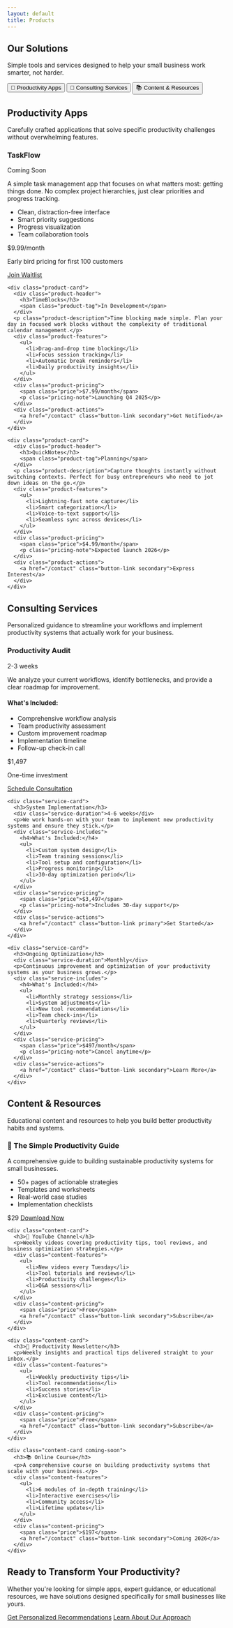 ```yaml
---
layout: default
title: Products
---
```


<!-- Products Hero -->
<section class="products-hero">
  <h1>Our Solutions</h1>
  <p class="products-subtitle">Simple tools and services designed to help your small business work smarter, not harder.</p>
</section>

<!-- Products Overview -->
<section class="products-overview">
  <div class="products-nav">
    <button class="product-tab active" data-tab="apps">📱 Productivity Apps</button>
    <button class="product-tab" data-tab="consulting">🎯 Consulting Services</button>
    <button class="product-tab" data-tab="content">📚 Content & Resources</button>
  </div>
</section>

<!-- Apps Section -->
<section id="apps-section" class="product-section active">
  <h2>Productivity Apps</h2>
  <p class="section-intro">Carefully crafted applications that solve specific productivity challenges without overwhelming features.</p>
  
  <div class="products-grid">
    <div class="product-card featured">
      <div class="product-header">
        <h3>TaskFlow</h3>
        <span class="product-tag">Coming Soon</span>
      </div>
      <p class="product-description">A simple task management app that focuses on what matters most: getting things done. No complex project hierarchies, just clear priorities and progress tracking.</p>
      <div class="product-features">
        <ul>
          <li>Clean, distraction-free interface</li>
          <li>Smart priority suggestions</li>
          <li>Progress visualization</li>
          <li>Team collaboration tools</li>
        </ul>
      </div>
      <div class="product-pricing">
        <span class="price">$9.99/month</span>
        <p class="pricing-note">Early bird pricing for first 100 customers</p>
      </div>
      <div class="product-actions">
        <a href="/contact" class="button-link primary">Join Waitlist</a>
      </div>
    </div>

    <div class="product-card">
      <div class="product-header">
        <h3>TimeBlocks</h3>
        <span class="product-tag">In Development</span>
      </div>
      <p class="product-description">Time blocking made simple. Plan your day in focused work blocks without the complexity of traditional calendar management.</p>
      <div class="product-features">
        <ul>
          <li>Drag-and-drop time blocking</li>
          <li>Focus session tracking</li>
          <li>Automatic break reminders</li>
          <li>Daily productivity insights</li>
        </ul>
      </div>
      <div class="product-pricing">
        <span class="price">$7.99/month</span>
        <p class="pricing-note">Launching Q4 2025</p>
      </div>
      <div class="product-actions">
        <a href="/contact" class="button-link secondary">Get Notified</a>
      </div>
    </div>

    <div class="product-card">
      <div class="product-header">
        <h3>QuickNotes</h3>
        <span class="product-tag">Planning</span>
      </div>
      <p class="product-description">Capture thoughts instantly without switching contexts. Perfect for busy entrepreneurs who need to jot down ideas on the go.</p>
      <div class="product-features">
        <ul>
          <li>Lightning-fast note capture</li>
          <li>Smart categorization</li>
          <li>Voice-to-text support</li>
          <li>Seamless sync across devices</li>
        </ul>
      </div>
      <div class="product-pricing">
        <span class="price">$4.99/month</span>
        <p class="pricing-note">Expected launch 2026</p>
      </div>
      <div class="product-actions">
        <a href="/contact" class="button-link secondary">Express Interest</a>
      </div>
    </div>
  </div>
</section>

<!-- Consulting Section -->
<section id="consulting-section" class="product-section">
  <h2>Consulting Services</h2>
  <p class="section-intro">Personalized guidance to streamline your workflows and implement productivity systems that actually work for your business.</p>

  <div class="services-grid">
    <div class="service-card">
      <h3>Productivity Audit</h3>
      <div class="service-duration">2-3 weeks</div>
      <p>We analyze your current workflows, identify bottlenecks, and provide a clear roadmap for improvement.</p>
      <div class="service-includes">
        <h4>What's Included:</h4>
        <ul>
          <li>Comprehensive workflow analysis</li>
          <li>Team productivity assessment</li>
          <li>Custom improvement roadmap</li>
          <li>Implementation timeline</li>
          <li>Follow-up check-in call</li>
        </ul>
      </div>
      <div class="service-pricing">
        <span class="price">$1,497</span>
        <p class="pricing-note">One-time investment</p>
      </div>
      <div class="service-actions">
        <a href="/contact" class="button-link primary">Schedule Consultation</a>
      </div>
    </div>

    <div class="service-card">
      <h3>System Implementation</h3>
      <div class="service-duration">4-6 weeks</div>
      <p>We work hands-on with your team to implement new productivity systems and ensure they stick.</p>
      <div class="service-includes">
        <h4>What's Included:</h4>
        <ul>
          <li>Custom system design</li>
          <li>Team training sessions</li>
          <li>Tool setup and configuration</li>
          <li>Progress monitoring</li>
          <li>30-day optimization period</li>
        </ul>
      </div>
      <div class="service-pricing">
        <span class="price">$3,497</span>
        <p class="pricing-note">Includes 30-day support</p>
      </div>
      <div class="service-actions">
        <a href="/contact" class="button-link primary">Get Started</a>
      </div>
    </div>

    <div class="service-card">
      <h3>Ongoing Optimization</h3>
      <div class="service-duration">Monthly</div>
      <p>Continuous improvement and optimization of your productivity systems as your business grows.</p>
      <div class="service-includes">
        <h4>What's Included:</h4>
        <ul>
          <li>Monthly strategy sessions</li>
          <li>System adjustments</li>
          <li>New tool recommendations</li>
          <li>Team check-ins</li>
          <li>Quarterly reviews</li>
        </ul>
      </div>
      <div class="service-pricing">
        <span class="price">$497/month</span>
        <p class="pricing-note">Cancel anytime</p>
      </div>
      <div class="service-actions">
        <a href="/contact" class="button-link secondary">Learn More</a>
      </div>
    </div>
  </div>
</section>

<!-- Content Section -->
<section id="content-section" class="product-section">
  <h2>Content & Resources</h2>
  <p class="section-intro">Educational content and resources to help you build better productivity habits and systems.</p>

  <div class="content-grid">
    <div class="content-card">
      <h3>📖 The Simple Productivity Guide</h3>
      <p>A comprehensive guide to building sustainable productivity systems for small businesses.</p>
      <div class="content-features">
        <ul>
          <li>50+ pages of actionable strategies</li>
          <li>Templates and worksheets</li>
          <li>Real-world case studies</li>
          <li>Implementation checklists</li>
        </ul>
      </div>
      <div class="content-pricing">
        <span class="price">$29</span>
        <a href="/contact" class="button-link primary">Download Now</a>
      </div>
    </div>

    <div class="content-card">
      <h3>🎥 YouTube Channel</h3>
      <p>Weekly videos covering productivity tips, tool reviews, and business optimization strategies.</p>
      <div class="content-features">
        <ul>
          <li>New videos every Tuesday</li>
          <li>Tool tutorials and reviews</li>
          <li>Productivity challenges</li>
          <li>Q&A sessions</li>
        </ul>
      </div>
      <div class="content-pricing">
        <span class="price">Free</span>
        <a href="/contact" class="button-link secondary">Subscribe</a>
      </div>
    </div>

    <div class="content-card">
      <h3>📧 Productivity Newsletter</h3>
      <p>Weekly insights and practical tips delivered straight to your inbox.</p>
      <div class="content-features">
        <ul>
          <li>Weekly productivity tips</li>
          <li>Tool recommendations</li>
          <li>Success stories</li>
          <li>Exclusive content</li>
        </ul>
      </div>
      <div class="content-pricing">
        <span class="price">Free</span>
        <a href="/contact" class="button-link secondary">Subscribe</a>
      </div>
    </div>

    <div class="content-card coming-soon">
      <h3>📚 Online Course</h3>
      <p>A comprehensive course on building productivity systems that scale with your business.</p>
      <div class="content-features">
        <ul>
          <li>6 modules of in-depth training</li>
          <li>Interactive exercises</li>
          <li>Community access</li>
          <li>Lifetime updates</li>
        </ul>
      </div>
      <div class="content-pricing">
        <span class="price">$197</span>
        <a href="/contact" class="button-link secondary">Coming 2026</a>
      </div>
    </div>
  </div>
</section>

<!-- Products CTA -->
<section class="products-cta">
  <h2>Ready to Transform Your Productivity?</h2>
  <p>Whether you're looking for simple apps, expert guidance, or educational resources, we have solutions designed specifically for small businesses like yours.</p>
  <div class="button-container">
    <a href="/contact" class="button-link primary">Get Personalized Recommendations</a>
    <a href="/about" class="button-link secondary">Learn About Our Approach</a>
  </div>
</section>